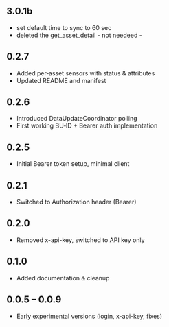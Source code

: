 ## 3.0.1b 
* set default time to sync to 60 sec
* deleted the get_asset_detail - not needeed - 

## 0.2.7
* Added per‑asset sensors with status & attributes
* Updated README and manifest

## 0.2.6
* Introduced DataUpdateCoordinator polling
* First working BU‑ID + Bearer auth implementation

## 0.2.5
* Initial Bearer token setup, minimal client

## 0.2.1
* Switched to Authorization header (Bearer)

## 0.2.0
* Removed x-api-key, switched to API key only

## 0.1.0
* Added documentation & cleanup

## 0.0.5 – 0.0.9
* Early experimental versions (login, x-api-key, fixes)
